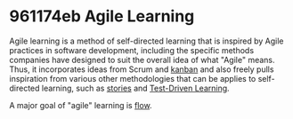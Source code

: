 # 961174eb Agile Learning

Agile learning is a method of self-directed learning that is inspired by
Agile practices in software development, including the specific methods
companies have designed to suit the overall idea of what "Agile" means.
Thus, it incorporates ideas from Scrum and [kanban](4d3ef3a9_kanban.md) and also freely pulls inspiration
from various other methodologies that can be applies to self-directed learning, such
as [stories](30cc55ee_story.md) and [Test-Driven Learning](233864f3_test_driven_learning.md).

A major goal of "agile" learning is [flow](865e156b_flow.md).